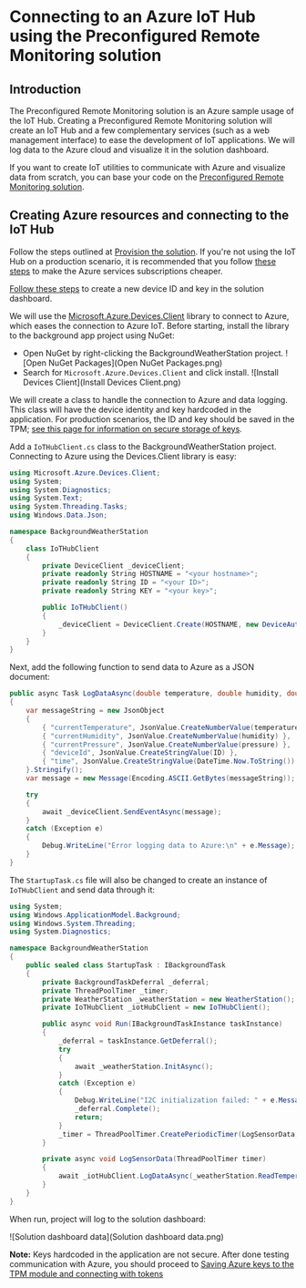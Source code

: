 ---
---
# Connecting to an Azure IoT Hub using the Preconfigured Remote Monitoring solution

## Introduction

The Preconfigured Remote Monitoring solution is an Azure sample usage of the IoT Hub. Creating a Preconfigured Remote Monitoring solution will create an IoT Hub and a few complementary services (such as a web management interface) to ease the development of IoT applications. We will log data to the Azure cloud and visualize it in the solution dashboard.

If you want to create IoT utilities to communicate with Azure and visualize data from scratch, you can base your code on the [Preconfigured Remote Monitoring solution](https://github.com/Azure/azure-iot-remote-monitoring).

## Creating Azure resources and connecting to the IoT Hub

Follow the steps outlined at [Provision the solution](https://docs.microsoft.com/en-us/azure/iot-suite/iot-suite-getstarted-preconfigured-solutions#provision-the-solution). If you're not using the IoT Hub on a production scenario, it is recommended that you follow [these steps](https://github.com/Azure/azure-iot-remote-monitoring/blob/master/Docs/configure-preconfigured-demo.md) to make the Azure services subscriptions cheaper.

[Follow these steps](https://docs.microsoft.com/en-us/azure/iot-suite/iot-suite-connecting-devices) to create a new device ID and key in the solution dashboard.

We will use the [Microsoft.Azure.Devices.Client](https://www.nuget.org/packages/Microsoft.Azure.Devices.Client/) library to connect to Azure, which eases the connection to Azure IoT. Before starting, install the library to the background app project using NuGet:

* Open NuGet by right-clicking the BackgroundWeatherStation project.
![Open NuGet Packages](Open NuGet Packages.png)
* Search for `Microsoft.Azure.Devices.Client` and click install.
![Install Devices Client](Install Devices Client.png)

We will create a class to handle the connection to Azure and data logging. This class will have the device identity and key hardcoded in the application. For production scenarios, the ID and key should be saved in the TPM; [see this page for information on secure storage of keys](../../Security/TPM/README.md).

Add a `IoTHubClient.cs` class to the BackgroundWeatherStation project. Connecting to Azure using the Devices.Client library is easy:

```cs
using Microsoft.Azure.Devices.Client;
using System;
using System.Diagnostics;
using System.Text;
using System.Threading.Tasks;
using Windows.Data.Json;

namespace BackgroundWeatherStation
{
    class IoTHubClient
    {
        private DeviceClient _deviceClient;
        private readonly String HOSTNAME = "<your hostname>";
        private readonly String ID = "<your ID>";
        private readonly String KEY = "<your key>";

        public IoTHubClient()
        {
            _deviceClient = DeviceClient.Create(HOSTNAME, new DeviceAuthenticationWithRegistrySymmetricKey(ID, KEY));
        }
    }
}
```

Next, add the following function to send data to Azure as a JSON document:

```cs
public async Task LogDataAsync(double temperature, double humidity, double pressure)
{
    var messageString = new JsonObject
    {
        { "currentTemperature", JsonValue.CreateNumberValue(temperature) },
        { "currentHumidity", JsonValue.CreateNumberValue(humidity) },
        { "currentPressure", JsonValue.CreateNumberValue(pressure) },
        { "deviceId", JsonValue.CreateStringValue(ID) },
        { "time", JsonValue.CreateStringValue(DateTime.Now.ToString()) },
    }.Stringify();
    var message = new Message(Encoding.ASCII.GetBytes(messageString));

    try
    {
        await _deviceClient.SendEventAsync(message);
    }
    catch (Exception e)
    {
        Debug.WriteLine("Error logging data to Azure:\n" + e.Message);
    }
}
```

The `StartupTask.cs` file will also be changed to create an instance of `IoTHubClient` and send data through it:

```cs
using System;
using Windows.ApplicationModel.Background;
using Windows.System.Threading;
using System.Diagnostics;

namespace BackgroundWeatherStation
{
    public sealed class StartupTask : IBackgroundTask
    {
        private BackgroundTaskDeferral _deferral;
        private ThreadPoolTimer _timer;
        private WeatherStation _weatherStation = new WeatherStation();
        private IoTHubClient _iotHubClient = new IoTHubClient();

        public async void Run(IBackgroundTaskInstance taskInstance)
        {
            _deferral = taskInstance.GetDeferral();
            try
            {
                await _weatherStation.InitAsync();
            }
            catch (Exception e)
            {
                Debug.WriteLine("I2C initialization failed: " + e.Message);
                _deferral.Complete();
                return;
            }
            _timer = ThreadPoolTimer.CreatePeriodicTimer(LogSensorData, TimeSpan.FromSeconds(5));
        }

        private async void LogSensorData(ThreadPoolTimer timer)
        {
            await _iotHubClient.LogDataAsync(_weatherStation.ReadTemperature(), _weatherStation.ReadHumidity(), _weatherStation.ReadPressure());
        }
    }
}
```

When run, project will log to the solution dashboard:

![Solution dashboard data](Solution dashboard data.png)

**Note:** Keys hardcoded in the application are not secure. After done testing communication with Azure, you should proceed to [Saving Azure keys to the TPM module and connecting with tokens](../../Security/TPM/README.md)
